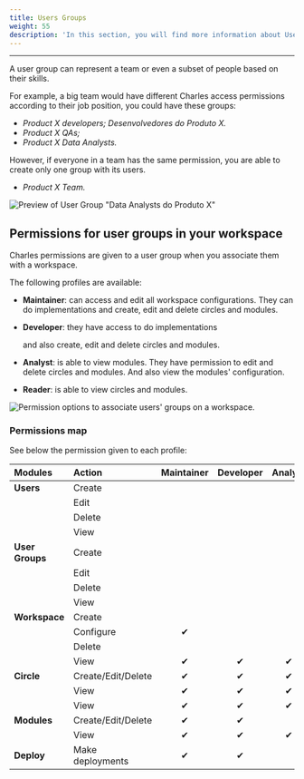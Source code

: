 ```yaml
---
title: Users Groups
weight: 55
description: 'In this section, you will find more information about Users Groups on Charles.'
---
```


---

A user group can represent a team or even a subset of people based on their skills.

For example, a big team would have different Charles access permissions according to their job position, you could have these groups:

* _Product X developers; Desenvolvedores do Produto X._
* _Product X QAs;_
* _Product X Data Analysts._

However, if everyone in a team has the same permission, you are able to create only one group with its users.

* _Product X Team._

![Preview of User Group &quot;Data Analysts do Produto X&quot;](/shared/image%20%283%29%20%282%29.png)

## **Permissions for user groups in your workspace**

Charles permissions are given to a user group when you associate them with a workspace.

The following profiles are available:

* **Maintainer**: can access and edit all workspace configurations. They can do implementations and create, edit and delete circles and modules. 
* **Developer**: they have access to do implementations

  and also create, edit and delete circles and modules.

* **Analyst**: is able to view modules. They have permission to edit and delete circles and modules. And also view the modules' configuration.
* **Reader**: is able to view circles and modules.

![Permission options to associate users&apos; groups on a workspace.](/shared/chrome-capture-3-%20%282%29.gif)

### **Permissions map**

See below the permission given to each profile:

| Modules | Action | Maintainer | Developer | Analyst  | Reader |
| :--- | :--- | :---: | :---: | :---: | :---: |
| **Users** | Create |   |   |   |   |
|   | Edit |   |   |   |   |
|   | Delete |   |   |   |   |
|   | View |   |   |   |   |
| **User Groups** | Create |   |   |   |   |
|   | Edit |   |   |   |   |
|   | Delete |   |   |   |   |
|   | View |   |   |   |   |
| **Workspace** | Create |   |   |   |   |
|   | Configure | ✔ |   |   |   |
|   | Delete |   |   |   |   |
|   | View | ✔  | ✔  | ✔  | ✔  |
| **Circle** | Create/Edit/Delete | ✔  | ✔  | ✔  |   |
|   | View | ✔  | ✔  | ✔  | ✔  |
|   | View | ✔  | ✔  | ✔  | ✔  |
| **Modules**  | Create/Edit/Delete | ✔  | ✔  |   |   |
|   | View | ✔  | ✔  | ✔  | ✔  |
| **Deploy**  | Make deployments | ✔  | ✔  |   |   |
